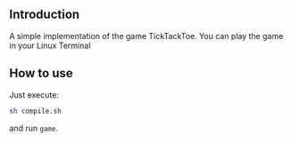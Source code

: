 ## Introduction
A simple implementation of the game TickTackToe. You can play the game in your Linux Terminal

## How to use
Just execute:
```bash
sh compile.sh
```
and run `game`.
